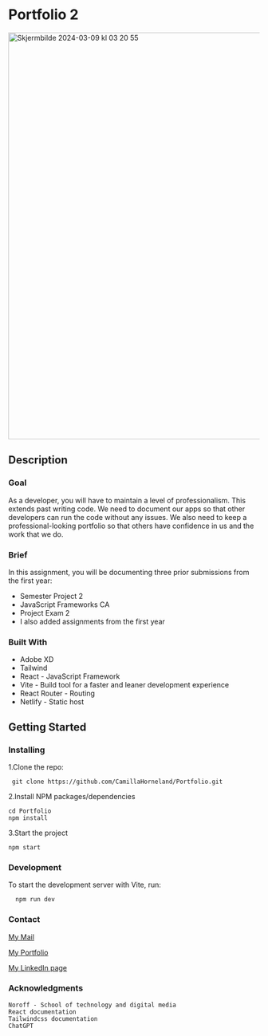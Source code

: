 # Portfolio 2

<img width="816" alt="Skjermbilde 2024-03-09 kl  03 20 55" src="https://github.com/CamillaHorneland/Portfolio/assets/104870685/1108f2f3-274e-4310-9fe5-f4fb5888c0ae">

## Description

### Goal

As a developer, you will have to maintain a level of professionalism. This extends past writing code. We need to document our apps so that other developers can run the code without any issues. We also need to keep a professional-looking portfolio so that others have confidence in us and the work that we do.

### Brief

In this assignment, you will be documenting three prior submissions from the first year:

- Semester Project 2
- JavaScript Frameworks CA
- Project Exam 2
- I also added assignments from the first year

### Built With

- Adobe XD
- Tailwind
- React - JavaScript Framework 
- Vite - Build tool for a faster and leaner development experience
- React Router - Routing
- Netlify - Static host

## Getting Started

### Installing

1.Clone the repo:

     git clone https://github.com/CamillaHorneland/Portfolio.git


2.Install NPM packages/dependencies

    cd Portfolio
    npm install

3.Start the project

    npm start


### Development 

To start the development server with Vite, run:

      npm run dev


### Contact

<a href="mailto:hornikkene@gmail.com?">My Mail</a> 

<a href="https://portfoliocamillahorneland.netlify.app/">My Portfolio</a>

<a href="https://www.linkedin.com/in/camilla-horneland-706bb5239/">My LinkedIn page</a>  


### Acknowledgments

    Noroff - School of technology and digital media
    React documentation
    Tailwindcss documentation 
    ChatGPT
